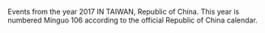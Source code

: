 Events from the year 2017 IN TAIWAN, Republic of China. This year is numbered Minguo 106 according to the official Republic of China calendar.
